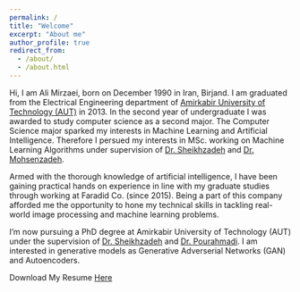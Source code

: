 ```yaml
---
permalink: /
title: "Welcome"
excerpt: "About me"
author_profile: true
redirect_from: 
  - /about/
  - /about.html
---
```



Hi,
I am Ali Mirzaei, born on December 1990 in Iran, Birjand. I am graduated from the Electrical Engineering department of [Amirkabir University of Technology (AUT)](http://www.aut.ac.ir/aut/fa/) in 2013. In the second year of undergraduate I was awarded to study computer science as a second major. The Computer Science major sparked my interests in  Machine Learning and Artificial Intelligence. Therefore I persued my interests in MSc. working on Machine Learning Algorithms under supervision of [Dr. Sheikhzadeh](http://www.aut.ac.ir/official/main.asp?uid=hsheikh) and [Dr. Mohsenzadeh](https://sites.google.com/site/dryaldamohsenzadeh/).

Armed with the thorough knowledge of artificial intelligence, I have been gaining practical hands on experience in line with my graduate studies through working at Faradid Co. (since 2015). Being a part of this company afforded me the opportunity to hone my technical skills in tackling real-world image processing and machine learning problems. 

I’m now pursuing a PhD degree at Amirkabir University of Technology (AUT) under the supervision of [Dr. Sheikhzadeh](http://www.aut.ac.ir/official/main.asp?uid=hsheikh) and [Dr. Pourahmadi](http://ee.aut.ac.ir/autcms/people/verticalPagesAjax/professorHomePage.htm?url=pourahmpadi&depurl=electrical-engineering&lang=en&cid=7126483). I am interested in generative models as Generative Adverserial Networks (GAN) and Autoencoders.

Download My Resume [Here](http://alimirzaei.github.io/files/AliMirzaeiAbbasabad.pdf)
